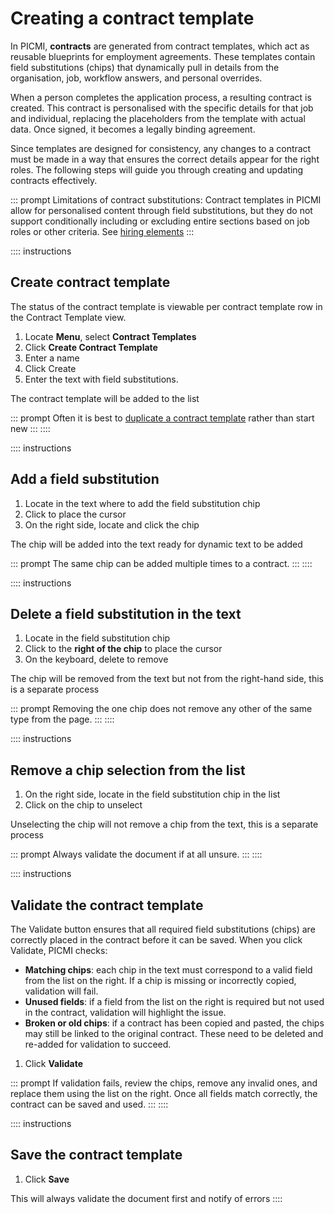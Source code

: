 # Creating a contract template

In PICMI, **contracts** are generated from contract templates, which act as reusable blueprints for employment agreements. These templates contain field substitutions (chips) that dynamically pull in details from the organisation, job, workflow answers, and personal overrides.

When a person completes the application process, a resulting contract is created. This contract is personalised with the specific details for that job and individual, replacing the placeholders from the template with actual data. Once signed, it becomes a legally binding agreement.

Since templates are designed for consistency, any changes to a contract must be made in a way that ensures the correct details appear for the right roles. The following steps will guide you through creating and updating contracts effectively.

::: prompt
Limitations of contract substitutions: Contract templates in PICMI allow for personalised content through field substitutions, but they do not support conditionally including or excluding entire sections based on job roles or other criteria. See [hiring elements](../about-picmi/hiring-elements.md#contract)
:::

:::: instructions
## Create contract template

The status of the contract template is viewable per contract template row in the Contract Template view.

1. Locate **Menu**, select **Contract Templates**
2. Click **Create Contract Template**
3. Enter a name
4. Click Create
5. Enter the text with field substitutions.

The contract template will be added to the list

::: prompt
Often it is best to [duplicate a contract template](duplicate-a-contract-template) rather than start new
:::
::::

:::: instructions
## Add a field substitution

1. Locate in the text where to add the field substitution chip
2. Click to place the cursor
3. On the right side, locate and click the chip

The chip will be added into the text ready for dynamic text to be added

::: prompt
The same chip can be added multiple times to a contract.
:::
::::

:::: instructions
## Delete a field substitution in the text

1. Locate in the field substitution chip
2. Click to the **right of the chip** to place the cursor
3. On the keyboard, delete to remove

The chip will be removed from the text but not from the right-hand side, this is a separate process

::: prompt
Removing the one chip does not remove any other of the same type from the page.
:::
::::

:::: instructions
## Remove a chip selection from the list

1. On the right side, locate in the field substitution chip in the list
2. Click on the chip to unselect

Unselecting the chip will not remove a chip from the text, this is a separate process

::: prompt
Always validate the document if at all unsure.
:::
::::


:::: instructions
## Validate the contract template

The Validate button ensures that all required field substitutions (chips) are correctly placed in the contract before it can be saved. When you click Validate, PICMI checks:

* **Matching chips**: each chip in the text must correspond to a valid field from the list on the right. If a chip is missing or incorrectly copied, validation will fail.
*  **Unused fields**: if a field from the list on the right is required but not used in the contract, validation will highlight the issue.
* **Broken or old chips**: if a contract has been copied and pasted, the chips may still be linked to the original contract. These need to be deleted and re-added for validation to succeed.

1. Click **Validate**

::: prompt
If validation fails, review the chips, remove any invalid ones, and replace them using the list on the right. Once all fields match correctly, the contract can be saved and used.
:::
::::


:::: instructions
## Save the contract template

1. Click **Save**

This will always validate the document first and notify of errors
::::

